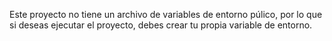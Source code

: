 Este proyecto no tiene un archivo de variables de entorno púlico, por lo que si deseas ejecutar el proyecto, debes crear tu propia variable de entorno.
